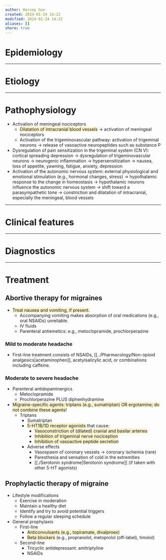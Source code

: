 ```yaml
---
author: Harvey Guo
created: 2024-01-24 14:22
modified: 2024-01-24 14:22
aliases: []
share: true
---
```

# Epidemiology


---
# Etiology


---
# Pathophysiology
- Activation of meningeal nociceptors
	- <span style="background:rgba(240, 200, 0, 0.2)">Dilatation of intracranial blood vessels</span> → activation of meningeal nociceptors 
	- Activation of the trigeminovascular pathway: activation of trigeminal neurons → release of vasoactive neuropeptides such as substance P
- Dysregulation of pain sensitization in the trigeminal system (CN V): cortical spreading depression → dysregulation of trigeminovascular neurons → neurogenic inflammation → hypersensitization → nausea, loss of appetite, yawning, fatigue, anxiety, depression
- Activation of the autonomic nervous system: external physiological and emotional stimulation (e.g., hormonal changes, stress) → hypothalamic response to the change in homeostasis → hypothalamic neurons influence the autonomic nervous system → shift toward a parasympathetic tone → constriction and dilatation of intracranial, especially the meningeal, blood vessels

---
# Clinical features


---
# Diagnostics


---
# Treatment
## Abortive therapy for migraines
- <span style="background:rgba(240, 200, 0, 0.2)">Treat nausea and vomiting, if present.</span> 
	- Accompanying vomiting makes absorption of oral medications (e.g., oral NSAIDs) unreliable.
	- IV fluids
	- Parenteral antiemetics: e.g., metoclopramide, prochlorperazine
### Mild to moderate headache
- First-line treatment consists of NSAIDs, [[../Pharmacology/Non-opioid analgesics|acetaminophen]], acetylsalicylic acid, or combinations including caffeine.
### Moderate to severe headache
- Parenteral antidopaminergics
	- Metoclopramide
	- Prochlorperazine PLUS diphenhydramine
- <span style="background:rgba(240, 200, 0, 0.2)">Migraine-specific agents: triptans (e.g., sumatriptan) OR ergotamine; do not combine these agents!</span>
	- Triptans
		- Sumatriptan
		- <span style="background:rgba(240, 200, 0, 0.2)">5-HT1B/1D receptor agonists</span> that cause:
			- <span style="background:rgba(240, 200, 0, 0.2)">Vasoconstriction of (dilated) cranial and basilar arteries</span>
			- <span style="background:rgba(240, 200, 0, 0.2)">Inhibition of trigeminal nerve nociception</span>
			- <span style="background:rgba(240, 200, 0, 0.2)">Inhibition of vasoactive peptide secretion</span>
		- Adverse effects
			- Vasospasm of coronary vessels → coronary ischemia (rare)
			- Paresthesia and sensation of cold in the extremities
			- [[./Serotonin syndrome|Serotonin syndrome]] (if taken with other 5-HT agonists)
## Prophylactic therapy of migraine
- Lifestyle modifications
	- Exercise in moderation
	- Maintain a healthy diet
	- Identify and try to avoid potential triggers
	- Follow a regular sleeping schedule
- General prophylaxis
	- First-line
		- <span style="background:rgba(240, 200, 0, 0.2)">Anticonvulsants (e.g., topiramate, divalproex)</span>
		- <span style="background:rgba(240, 200, 0, 0.2)">Beta blockers</span> (e.g., propranolol, metoprolol (off-label), timolol)
	- Second-line
		- Tricyclic antidepressant: amitriptyline
		- NSAIDs